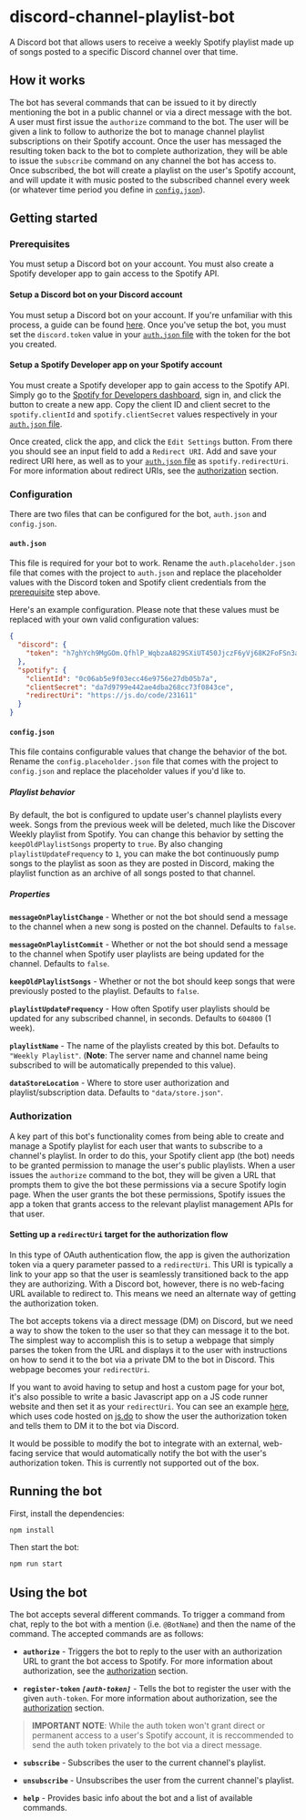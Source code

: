 # discord-channel-playlist-bot

A Discord bot that allows users to receive a weekly Spotify playlist made up of songs posted to a specific Discord channel over that time.

## How it works

The bot has several commands that can be issued to it by directly mentioning the bot in a public channel or via a direct message with the bot. A user must first issue the `authorize` command to the bot. The user will be given a link to follow to authorize the bot to manage channel playlist subscriptions on their Spotify account. Once the user has messaged the resulting token back to the bot to complete authorization, they will be able to issue the `subscribe` command on any channel the bot has access to. Once subscribed, the bot will create a playlist on the user's Spotify account, and will update it with music posted to the subscribed channel every week (or whatever time period you define in [`config.json`](#configjson)).

## Getting started

### Prerequisites

You must setup a Discord bot on your account. You must also create a Spotify developer app to gain access to the Spotify API.

#### Setup a Discord bot on your Discord account

You must setup a Discord bot on your account. If you're unfamiliar with this process, a guide can be found [here](https://github.com/reactiflux/discord-irc/wiki/Creating-a-discord-bot-&-getting-a-token). Once you've setup the bot, you must set the `discord.token` value in your [`auth.json` file](#authjson) with the token for the bot you created.

#### Setup a Spotify Developer app on your Spotify account

You must create a Spotify developer app to gain access to the Spotify API. Simply go to the [Spotify for Developers dashboard](https://developer.spotify.com/dashboard/applications), sign in, and click the button to create a new app. Copy the client ID and client secret to the `spotify.clientId` and `spotify.clientSecret` values respectively in your [`auth.json` file](#authjson).

Once created, click the app, and click the `Edit Settings` button. From there you should see an input field to add a `Redirect URI`. Add and save your redirect URI here, as well as to your [`auth.json` file](#authjson) as `spotify.redirectUri`. For more information about redirect URIs, see the [authorization](#authorization) section.

### Configuration

There are two files that can be configured for the bot, `auth.json` and `config.json`.

#### `auth.json`

This file is required for your bot to work. Rename the `auth.placeholder.json` file that comes with the project to `auth.json` and replace the placeholder values with the Discord token and Spotify client credentials from the [prerequisite](#prerequisites) step above.

Here's an example configuration. Please note that these values must be replaced with your own valid configuration values:

```json
{
  "discord": {
    "token": "h7ghYch9MgGOm.QfhlP_WqbzaA829SXiUT450JjczF6yVj68K2FoFSn3agHt"
  },
  "spotify": {
    "clientId": "0c06ab5e9f03ecc46e9756e27db05b7a",
    "clientSecret": "da7d9799e442ae4dba268cc73f0843ce",
    "redirectUri": "https://js.do/code/231611"
  }
}
```

#### `config.json`

This file contains configurable values that change the behavior of the bot. Rename the `config.placeholder.json` file that comes with the project to `config.json` and replace the placeholder values if you'd like to.

##### Playlist behavior

By default, the bot is configured to update user's channel playlists every week. Songs from the previous week will be deleted, much like the Discover Weekly playlist from Spotify. You can change this behavior by setting the `keepOldPlaylistSongs` property to `true`. By also changing `playlistUpdateFrequency` to `1`, you can make the bot continuously pump songs to the playlist as soon as they are posted in Discord, making the playlist function as an archive of all songs posted to that channel.

##### Properties

**`messageOnPlaylistChange`** - Whether or not the bot should send a message to the channel when a new song is posted on the channel. Defaults to `false`.

**`messageOnPlaylistCommit`** - Whether or not the bot should send a message to the channel when Spotify user playlists are being updated for the channel. Defaults to `false`.

**`keepOldPlaylistSongs`** - Whether or not the bot should keep songs that were previously posted to the playlist. Defaults to `false`.

**`playlistUpdateFrequency`** - How often Spotify user playlists should be updated for any subscribed channel, in seconds. Defaults to `604800` (1 week).

**`playlistName`** - The name of the playlists created by this bot. Defaults to `"Weekly Playlist"`. (**Note**: The server name and channel name being subscribed to will be automatically prepended to this value).

**`dataStoreLocation`** - Where to store user authorization and playlist/subscription data. Defaults to `"data/store.json"`.

### Authorization

A key part of this bot's functionality comes from being able to create and manage a Spotify playlist for each user that wants to subscribe to a channel's playlist. In order to do this, your Spotify client app (the bot) needs to be granted permission to manage the user's public playlists. When a user issues the `authorize` command to the bot, they will be given a URL that prompts them to give the bot these permissions via a secure Spotify login page. When the user grants the bot these permissions, Spotify issues the app a token that grants access to the relevant playlist management APIs for that user.

#### Setting up a `redirectUri` target for the authorization flow

In this type of OAuth authentication flow, the app is given the authorization token via a query parameter passed to a `redirectUri`. This URI is typically a link to your app so that the user is seamlessly transitioned back to the app they are authorizing. With a Discord bot, however, there is no web-facing URL available to redirect to. This means we need an alternate way of getting the authorization token.

The bot accepts tokens via a direct message (DM) on Discord, but we need a way to show the token to the user so that they can message it to the bot. The simplest way to accomplish this is to setup a webpage that simply parses the token from the URL and displays it to the user with instructions on how to send it to the bot via a private DM to the bot in Discord. This webpage becomes your `redirectUri`.

If you want to avoid having to setup and host a custom page for your bot, it's also possible to write a basic Javascript app on a JS code runner website and then set it as your `redirectUri`. You can see an example [here](https://js.do/code/231611), which uses code hosted on [js.do](https://js.do) to show the user the authorization token and tells them to DM it to the bot via Discord.

It would be possible to modify the bot to integrate with an external, web-facing service that would automatically notify the bot with the user's authorization token. This is currently not supported out of the box.

## Running the bot

First, install the dependencies:

```bash
npm install
```

Then start the bot:

```bash
npm run start
```

## Using the bot

The bot accepts several different commands. To trigger a command from chat, reply to the bot with a mention (i.e. `@BotName`) and then the name of the command. The accepted commands are as follows:

- **`authorize`** - Triggers the bot to reply to the user with an authorization URL to grant the bot access to Spotify. For more information about authorization, see the [authorization](#authorization) section.

- **`register-token` _`[auth-token]`_** - Tells the bot to register the user with the given `auth-token`. For more information about authorization, see the [authorization](#authorization) section.

> **IMPORTANT NOTE**: While the auth token won't grant direct or permanent access to a user's Spotify account, it is reccommended to send the auth token privately to the bot via a direct message.

- **`subscribe`** - Subscribes the user to the current channel's playlist.

- **`unsubscribe`** - Unsubscribes the user from the current channel's playlist.

- **`help`** - Provides basic info about the bot and a list of available commands.
